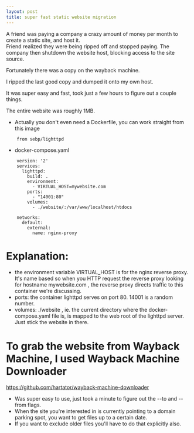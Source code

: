 ```yaml
---
layout: post
title: super fast static website migration
---
```

A friend was paying a company a crazy amount of money per month to create a static site,
and host it.  
Friend realized they were being ripped off and stopped paying.
The company then shutdown the website host, blocking access to the site source.
  
Fortunately there was a copy on the wayback machine.  
  
I ripped the last good copy and dumped it onto my own host.
  
It was super easy and fast, took just a few hours to figure out a couple things.
  
The entire website was roughly 1MB.

* Actually you don't even need a Dockerfile, you can work straight from this image  
```
    from sebp/lighttpd
```

* docker-compose.yaml  
```
    version: '2'
    services:
      lighttpd:
        build: .
        environment:
          - VIRTUAL_HOST=mywebsite.com
        ports:
          - "14001:80"
        volumes:
          - ./website/:/var/www/localhost/htdocs

    networks:
      default:
        external:
          name: nginx-proxy
```
     
# Explanation:
* the environment variable VIRTUAL_HOST is for the nginx reverse proxy.  
  It's name based so when you HTTP request the reverse proxy looking for hostname
  mywebsite.com , the reverse proxy directs traffic to this container we're discussing.
* ports: the container lighttpd serves on port 80.  14001 is a random number.
* volumes: ./website , ie. the current directory where the docker-compose.yaml file is,
  is mapped to the web root of the lighttpd server.
  Just stick the website in there.
  
# To grab the website from Wayback Machine, I used Wayback Machine Downloader
<https://github.com/hartator/wayback-machine-downloader>
  
* Was super easy to use, just took a minute to figure out the --to and --from flags.
* When the site you're interested in is currently pointing to a domain parking spot,
  you want to get files up to a certain date.  
* If you want to exclude older files you'll have to do that explicitly also.
